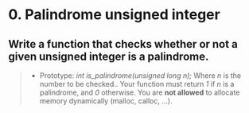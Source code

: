 # 0. Palindrome unsigned integer
## Write a function that checks whether or not a given unsigned integer is a palindrome.
> - Prototype: *int is_palindrome(unsigned long n);*
> Where *n* is the number to be checked..
> Your function must return *1* if *n* is a palindrome, and *0* otherwise.
> You are **not allowed** to allocate memory dynamically (malloc, calloc, …).
